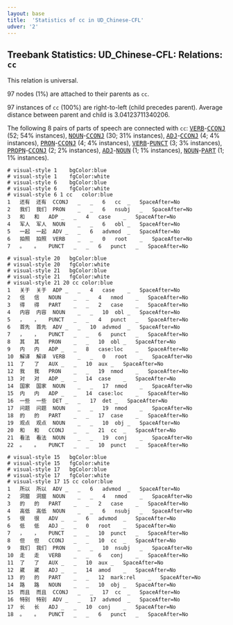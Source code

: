 ```yaml
---
layout: base
title:  'Statistics of cc in UD_Chinese-CFL'
udver: '2'
---
```


## Treebank Statistics: UD_Chinese-CFL: Relations: `cc`

This relation is universal.

97 nodes (1%) are attached to their parents as `cc`.

97 instances of `cc` (100%) are right-to-left (child precedes parent).
Average distance between parent and child is 3.04123711340206.

The following 8 pairs of parts of speech are connected with `cc`: <tt><a href="zh_cfl-pos-VERB.html">VERB</a></tt>-<tt><a href="zh_cfl-pos-CCONJ.html">CCONJ</a></tt> (52; 54% instances), <tt><a href="zh_cfl-pos-NOUN.html">NOUN</a></tt>-<tt><a href="zh_cfl-pos-CCONJ.html">CCONJ</a></tt> (30; 31% instances), <tt><a href="zh_cfl-pos-ADJ.html">ADJ</a></tt>-<tt><a href="zh_cfl-pos-CCONJ.html">CCONJ</a></tt> (4; 4% instances), <tt><a href="zh_cfl-pos-PRON.html">PRON</a></tt>-<tt><a href="zh_cfl-pos-CCONJ.html">CCONJ</a></tt> (4; 4% instances), <tt><a href="zh_cfl-pos-VERB.html">VERB</a></tt>-<tt><a href="zh_cfl-pos-PUNCT.html">PUNCT</a></tt> (3; 3% instances), <tt><a href="zh_cfl-pos-PROPN.html">PROPN</a></tt>-<tt><a href="zh_cfl-pos-CCONJ.html">CCONJ</a></tt> (2; 2% instances), <tt><a href="zh_cfl-pos-ADJ.html">ADJ</a></tt>-<tt><a href="zh_cfl-pos-NOUN.html">NOUN</a></tt> (1; 1% instances), <tt><a href="zh_cfl-pos-NOUN.html">NOUN</a></tt>-<tt><a href="zh_cfl-pos-PART.html">PART</a></tt> (1; 1% instances).


~~~ conllu
# visual-style 1	bgColor:blue
# visual-style 1	fgColor:white
# visual-style 6	bgColor:blue
# visual-style 6	fgColor:white
# visual-style 6 1 cc	color:blue
1	还有	还有	CCONJ	_	_	6	cc	_	SpaceAfter=No
2	我们	我们	PRON	_	_	6	nsubj	_	SpaceAfter=No
3	和	和	ADP	_	_	4	case	_	SpaceAfter=No
4	军人	军人	NOUN	_	_	6	obl	_	SpaceAfter=No
5	一起	一起	ADV	_	_	6	advmod	_	SpaceAfter=No
6	拍照	拍照	VERB	_	_	0	root	_	SpaceAfter=No
7	。	。	PUNCT	_	_	6	punct	_	SpaceAfter=No

~~~


~~~ conllu
# visual-style 20	bgColor:blue
# visual-style 20	fgColor:white
# visual-style 21	bgColor:blue
# visual-style 21	fgColor:white
# visual-style 21 20 cc	color:blue
1	关于	关于	ADP	_	_	4	case	_	SpaceAfter=No
2	信	信	NOUN	_	_	4	nmod	_	SpaceAfter=No
3	得	得	PART	_	_	2	case	_	SpaceAfter=No
4	内容	内容	NOUN	_	_	10	obl	_	SpaceAfter=No
5	，	，	PUNCT	_	_	4	punct	_	SpaceAfter=No
6	首先	首先	ADV	_	_	10	advmod	_	SpaceAfter=No
7	，	，	PUNCT	_	_	6	punct	_	SpaceAfter=No
8	其	其	PRON	_	_	10	obl	_	SpaceAfter=No
9	内	内	ADP	_	_	8	case:loc	_	SpaceAfter=No
10	解译	解译	VERB	_	_	0	root	_	SpaceAfter=No
11	了	了	AUX	_	_	10	aux	_	SpaceAfter=No
12	我	我	PRON	_	_	19	nmod	_	SpaceAfter=No
13	对	对	ADP	_	_	14	case	_	SpaceAfter=No
14	国家	国家	NOUN	_	_	17	nmod	_	SpaceAfter=No
15	内	内	ADP	_	_	14	case:loc	_	SpaceAfter=No
16	一些	一些	DET	_	_	17	det	_	SpaceAfter=No
17	问题	问题	NOUN	_	_	19	nmod	_	SpaceAfter=No
18	的	的	PART	_	_	17	case	_	SpaceAfter=No
19	观点	观点	NOUN	_	_	10	obj	_	SpaceAfter=No
20	和	和	CCONJ	_	_	21	cc	_	SpaceAfter=No
21	看法	看法	NOUN	_	_	19	conj	_	SpaceAfter=No
22	。	。	PUNCT	_	_	10	punct	_	SpaceAfter=No

~~~


~~~ conllu
# visual-style 15	bgColor:blue
# visual-style 15	fgColor:white
# visual-style 17	bgColor:blue
# visual-style 17	fgColor:white
# visual-style 17 15 cc	color:blue
1	所以	所以	ADV	_	_	6	advmod	_	SpaceAfter=No
2	洞窟	洞窟	NOUN	_	_	4	nmod	_	SpaceAfter=No
3	的	的	PART	_	_	2	case	_	SpaceAfter=No
4	高低	高低	NOUN	_	_	6	nsubj	_	SpaceAfter=No
5	很	很	ADV	_	_	6	advmod	_	SpaceAfter=No
6	低	低	ADJ	_	_	0	root	_	SpaceAfter=No
7	，	，	PUNCT	_	_	10	punct	_	SpaceAfter=No
8	但	但	CCONJ	_	_	10	cc	_	SpaceAfter=No
9	我们	我们	PRON	_	_	10	nsubj	_	SpaceAfter=No
10	走	走	VERB	_	_	6	conj	_	SpaceAfter=No
11	了	了	AUX	_	_	10	aux	_	SpaceAfter=No
12	崴	崴	ADJ	_	_	14	amod	_	SpaceAfter=No
13	的	的	PART	_	_	12	mark:rel	_	SpaceAfter=No
14	路	路	NOUN	_	_	10	obj	_	SpaceAfter=No
15	而且	而且	CCONJ	_	_	17	cc	_	SpaceAfter=No
16	特别	特别	ADV	_	_	17	advmod	_	SpaceAfter=No
17	长	长	ADJ	_	_	10	conj	_	SpaceAfter=No
18	。	。	PUNCT	_	_	6	punct	_	SpaceAfter=No

~~~


